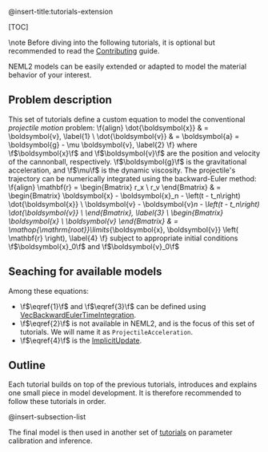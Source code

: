 @insert-title:tutorials-extension

[TOC]

\note
Before diving into the following tutorials, it is optional but recommended to read the [Contributing](#tutorials-contributing) guide.

NEML2 models can be easily extended or adapted to model the material behavior of your interest.

## Problem description

This set of tutorials define a custom equation to model the conventional *projectile motion* problem:
\f{align}
  \dot{\boldsymbol{x}} & = \boldsymbol{v}, \label{1} \\
  \dot{\boldsymbol{v}} & = \boldsymbol{a} = \boldsymbol{g} - \mu \boldsymbol{v}, \label{2}
\f}
where \f$\boldsymbol{x}\f$ and \f$\boldsymbol{v}\f$ are the position and velocity of the cannonball, respectively. \f$\boldsymbol{g}\f$ is the gravitational acceleration, and \f$\mu\f$ is the dynamic viscosity. The projectile's trajectory can be numerically integrated using the backward-Euler method:
\f{align}
  \mathbf{r} = \begin{Bmatrix}
    r_x \\
    r_v
  \end{Bmatrix} & = \begin{Bmatrix}
    \boldsymbol{x} - \boldsymbol{x}_n - \left(t - t_n\right) \dot{\boldsymbol{x}} \\
    \boldsymbol{v} - \boldsymbol{v}_n - \left(t - t_n\right) \dot{\boldsymbol{v}} \\
  \end{Bmatrix}, \label{3} \\
  \begin{Bmatrix}
    \boldsymbol{x} \\
    \boldsymbol{v}
  \end{Bmatrix} & = \mathop{\mathrm{root}}\limits_{\boldsymbol{x}, \boldsymbol{v}} \left( \mathbf{r} \right), \label{4}
\f}
subject to appropriate initial conditions \f$\boldsymbol{x}_0\f$ and \f$\boldsymbol{v}_0\f$

## Seaching for available models

Among these equations:
- \f$\eqref{1}\f$ and \f$\eqref{3}\f$ can be defined using [VecBackwardEulerTimeIntegration](#vecbackwardeulertimeintegration).
- \f$\eqref{2}\f$ is not available in NEML2, and is the focus of this set of tutorials. We will name it as `ProjectileAcceleration`.
- \f$\eqref{4}\f$ is the [ImplicitUpdate](#implicitupdate).

## Outline

Each tutorial builds on top of the previous tutorials, introduces and explains one small piece in model development. It is therefore recommended to follow these tutorials in order.

@insert-subsection-list

The final model is then used in another set of [tutorials](#tutorials-optimization) on parameter calibration and inference.

